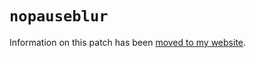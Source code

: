 # `nopauseblur`

Information on this patch has been [moved to my website](http://exphp.github.io/thpages/#/mods/za-warudo).
